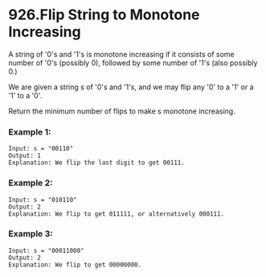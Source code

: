 # 926.Flip String to Monotone Increasing 

A string of '0's and '1's is monotone increasing if it consists of some number of '0's (possibly 0), followed by some number of '1's (also possibly 0.)

We are given a string s of '0's and '1's, and we may flip any '0' to a '1' or a '1' to a '0'.

Return the minimum number of flips to make s monotone increasing.

### Example 1:
``` 
Input: s = "00110"
Output: 1
Explanation: We flip the last digit to get 00111.
```
### Example 2:
``` 
Input: s = "010110"
Output: 2
Explanation: We flip to get 011111, or alternatively 000111.
```
### Example 3:
``` 
Input: s = "00011000"
Output: 2
Explanation: We flip to get 00000000.
```
